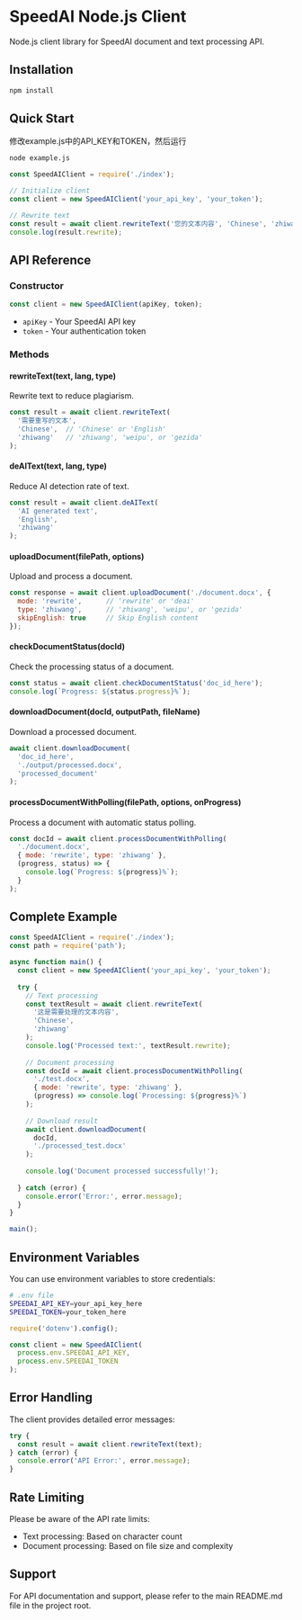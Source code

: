 # SpeedAI Node.js Client

Node.js client library for SpeedAI document and text processing API.

## Installation

```bash
npm install
```

## Quick Start

修改example.js中的API_KEY和TOKEN，然后运行
```bash
node example.js
```

```javascript
const SpeedAIClient = require('./index');

// Initialize client
const client = new SpeedAIClient('your_api_key', 'your_token');

// Rewrite text
const result = await client.rewriteText('您的文本内容', 'Chinese', 'zhiwang');
console.log(result.rewrite);
```

## API Reference

### Constructor

```javascript
const client = new SpeedAIClient(apiKey, token);
```

- `apiKey` - Your SpeedAI API key
- `token` - Your authentication token

### Methods

#### rewriteText(text, lang, type)

Rewrite text to reduce plagiarism.

```javascript
const result = await client.rewriteText(
  '需要重写的文本',
  'Chinese',  // 'Chinese' or 'English'
  'zhiwang'   // 'zhiwang', 'weipu', or 'gezida'
);
```

#### deAIText(text, lang, type)

Reduce AI detection rate of text.

```javascript
const result = await client.deAIText(
  'AI generated text',
  'English',
  'zhiwang'
);
```

#### uploadDocument(filePath, options)

Upload and process a document.

```javascript
const response = await client.uploadDocument('./document.docx', {
  mode: 'rewrite',      // 'rewrite' or 'deai'
  type: 'zhiwang',      // 'zhiwang', 'weipu', or 'gezida'
  skipEnglish: true     // Skip English content
});
```

#### checkDocumentStatus(docId)

Check the processing status of a document.

```javascript
const status = await client.checkDocumentStatus('doc_id_here');
console.log(`Progress: ${status.progress}%`);
```

#### downloadDocument(docId, outputPath, fileName)

Download a processed document.

```javascript
await client.downloadDocument(
  'doc_id_here',
  './output/processed.docx',
  'processed_document'
);
```

#### processDocumentWithPolling(filePath, options, onProgress)

Process a document with automatic status polling.

```javascript
const docId = await client.processDocumentWithPolling(
  './document.docx',
  { mode: 'rewrite', type: 'zhiwang' },
  (progress, status) => {
    console.log(`Progress: ${progress}%`);
  }
);
```

## Complete Example

```javascript
const SpeedAIClient = require('./index');
const path = require('path');

async function main() {
  const client = new SpeedAIClient('your_api_key', 'your_token');
  
  try {
    // Text processing
    const textResult = await client.rewriteText(
      '这是需要处理的文本内容',
      'Chinese',
      'zhiwang'
    );
    console.log('Processed text:', textResult.rewrite);
    
    // Document processing
    const docId = await client.processDocumentWithPolling(
      './test.docx',
      { mode: 'rewrite', type: 'zhiwang' },
      (progress) => console.log(`Processing: ${progress}%`)
    );
    
    // Download result
    await client.downloadDocument(
      docId,
      './processed_test.docx'
    );
    
    console.log('Document processed successfully!');
    
  } catch (error) {
    console.error('Error:', error.message);
  }
}

main();
```

## Environment Variables

You can use environment variables to store credentials:

```bash
# .env file
SPEEDAI_API_KEY=your_api_key_here
SPEEDAI_TOKEN=your_token_here
```

```javascript
require('dotenv').config();

const client = new SpeedAIClient(
  process.env.SPEEDAI_API_KEY,
  process.env.SPEEDAI_TOKEN
);
```

## Error Handling

The client provides detailed error messages:

```javascript
try {
  const result = await client.rewriteText(text);
} catch (error) {
  console.error('API Error:', error.message);
}
```

## Rate Limiting

Please be aware of the API rate limits:
- Text processing: Based on character count
- Document processing: Based on file size and complexity

## Support

For API documentation and support, please refer to the main README.md file in the project root.